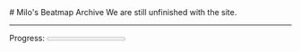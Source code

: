 <h1 hidden> Milo's Beatmap Archive</h1>
<h6 hidden>2022</h6>
<p hidden>December 2022:</p>
# Milo's Beatmap Archive
We are still unfinished with the site.
<hr>
<label for="progress">Progress:</label>
<progress id="progress" max="100" value="0"> 0% </progress>

